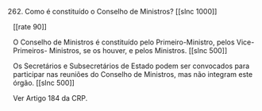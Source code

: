 262. Como é constituído o Conselho de Ministros?
[[slnc 1000]]

[[rate 90]]

O Conselho de Ministros é constituído pelo Primeiro-Ministro, pelos Vice-Primeiros- Ministros, se os houver, e pelos Ministros.
[[slnc 500]]

Os Secretários e Subsecretários de Estado podem ser convocados para participar nas reuniões do Conselho de Ministros, mas não integram este órgão.
[[slnc 500]]

Ver Artigo 184 da CRP.
